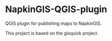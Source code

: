 # NapkinGIS-QGIS-plugin

QGIS plugin for publishing maps to NapkinGIS.

This project is based on the gisquick project.
